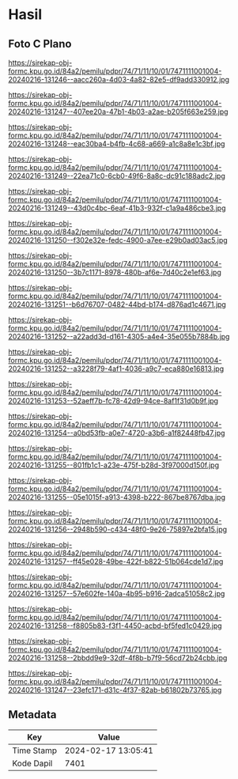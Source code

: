 # Hasil

## Foto C Plano

https://sirekap-obj-formc.kpu.go.id/84a2/pemilu/pdpr/74/71/11/10/01/7471111001004-20240216-131246--aacc260a-4d03-4a82-82e5-df9add330912.jpg

https://sirekap-obj-formc.kpu.go.id/84a2/pemilu/pdpr/74/71/11/10/01/7471111001004-20240216-131247--407ee20a-47b1-4b03-a2ae-b205f663e259.jpg

https://sirekap-obj-formc.kpu.go.id/84a2/pemilu/pdpr/74/71/11/10/01/7471111001004-20240216-131248--eac30ba4-b4fb-4c68-a669-a1c8a8e1c3bf.jpg

https://sirekap-obj-formc.kpu.go.id/84a2/pemilu/pdpr/74/71/11/10/01/7471111001004-20240216-131249--22ea71c0-6cb0-49f6-8a8c-dc91c188adc2.jpg

https://sirekap-obj-formc.kpu.go.id/84a2/pemilu/pdpr/74/71/11/10/01/7471111001004-20240216-131249--43d0c4bc-6eaf-41b3-932f-c1a9a486cbe3.jpg

https://sirekap-obj-formc.kpu.go.id/84a2/pemilu/pdpr/74/71/11/10/01/7471111001004-20240216-131250--f302e32e-fedc-4900-a7ee-e29b0ad03ac5.jpg

https://sirekap-obj-formc.kpu.go.id/84a2/pemilu/pdpr/74/71/11/10/01/7471111001004-20240216-131250--3b7c1171-8978-480b-af6e-7d40c2e1ef63.jpg

https://sirekap-obj-formc.kpu.go.id/84a2/pemilu/pdpr/74/71/11/10/01/7471111001004-20240216-131251--b6d76707-0482-44bd-b174-d876ad1c4671.jpg

https://sirekap-obj-formc.kpu.go.id/84a2/pemilu/pdpr/74/71/11/10/01/7471111001004-20240216-131252--a22add3d-d161-4305-a4e4-35e055b7884b.jpg

https://sirekap-obj-formc.kpu.go.id/84a2/pemilu/pdpr/74/71/11/10/01/7471111001004-20240216-131252--a3228f79-4af1-4036-a9c7-eca880e16813.jpg

https://sirekap-obj-formc.kpu.go.id/84a2/pemilu/pdpr/74/71/11/10/01/7471111001004-20240216-131253--52aeff7b-fc78-42d9-94ce-8af1f31d0b9f.jpg

https://sirekap-obj-formc.kpu.go.id/84a2/pemilu/pdpr/74/71/11/10/01/7471111001004-20240216-131254--a0bd53fb-a0e7-4720-a3b6-a1f82448fb47.jpg

https://sirekap-obj-formc.kpu.go.id/84a2/pemilu/pdpr/74/71/11/10/01/7471111001004-20240216-131255--801fb1c1-a23e-475f-b28d-3f97000d150f.jpg

https://sirekap-obj-formc.kpu.go.id/84a2/pemilu/pdpr/74/71/11/10/01/7471111001004-20240216-131255--05e1015f-a913-4398-b222-867be8767dba.jpg

https://sirekap-obj-formc.kpu.go.id/84a2/pemilu/pdpr/74/71/11/10/01/7471111001004-20240216-131256--2948b590-c434-48f0-9e26-75897e2bfa15.jpg

https://sirekap-obj-formc.kpu.go.id/84a2/pemilu/pdpr/74/71/11/10/01/7471111001004-20240216-131257--ff45e028-49be-422f-b822-51b064cde1d7.jpg

https://sirekap-obj-formc.kpu.go.id/84a2/pemilu/pdpr/74/71/11/10/01/7471111001004-20240216-131257--57e602fe-140a-4b95-b916-2adca51058c2.jpg

https://sirekap-obj-formc.kpu.go.id/84a2/pemilu/pdpr/74/71/11/10/01/7471111001004-20240216-131258--f8805b83-f3f1-4450-acbd-bf5fed1c0429.jpg

https://sirekap-obj-formc.kpu.go.id/84a2/pemilu/pdpr/74/71/11/10/01/7471111001004-20240216-131258--2bbdd9e9-32df-4f8b-b7f9-56cd72b24cbb.jpg

https://sirekap-obj-formc.kpu.go.id/84a2/pemilu/pdpr/74/71/11/10/01/7471111001004-20240216-131247--23efc171-d31c-4f37-82ab-b61802b73765.jpg


## Metadata

| Key        | Value               |
| ---------- | ------------------- |
| Time Stamp | 2024-02-17 13:05:41 |
| Kode Dapil | 7401                |



